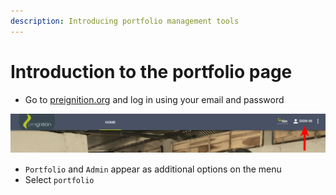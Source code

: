 ```yaml
---
description: Introducing portfolio management tools
---
```


# Introduction to the portfolio page

* Go to [preignition.org](https://preignition.org) and log in using your email and password

![](../.gitbook/assets/image%20%283%29.png)

* `Portfolio` and `Admin` appear as additional options on the menu
* Select `portfolio`



